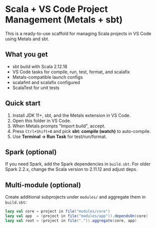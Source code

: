 # Scala + VS Code Project Management (Metals + sbt)

This is a ready-to-use scaffold for managing Scala projects in VS Code using Metals and sbt.

## What you get
- sbt build with Scala 2.12.18
- VS Code tasks for compile, run, test, format, and scalafix
- Metals-compatible launch configs
- scalafmt and scalafix configured
- ScalaTest for unit tests

## Quick start
1) Install JDK 11+, sbt, and the Metals extension in VS Code.
2) Open this folder in VS Code.
3) When Metals prompts "Import build", accept.
4) Press `Ctrl+Shift+B` and pick **sbt: compile (watch)** to auto-compile.
5) Use **Terminal → Run Task** for test/run/format.

## Spark (optional)
If you need Spark, add the Spark dependencies in `build.sbt`. For older Spark 2.2.x, change the Scala version to 2.11.12 and adjust deps.

## Multi-module (optional)
Create additional subprojects under `modules/` and aggregate them in `build.sbt`:
```scala
lazy val core = project in file("modules/core")
lazy val app  = (project in file("modules/app")).dependsOn(core)
lazy val root = (project in file(".")).aggregate(core, app)
```
